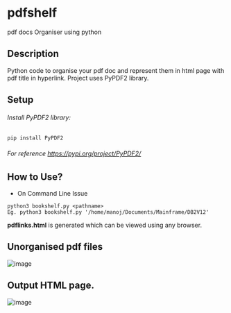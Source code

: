 # pdfshelf
pdf docs Organiser using python

## Description
Python code to organise your pdf doc and represent them in html page with pdf title in hyperlink.
Project uses PyPDF2 library.


## Setup
###### Install PyPDF2 library: 
``` 
pip install PyPDF2
```
###### For reference https://pypi.org/project/PyPDF2/

## How to Use?
- On Command Line Issue
```
python3 bookshelf.py <pathname>
Eg. python3 bookshelf.py '/home/manoj/Documents/Mainframe/DB2V12'
```
**pdflinks.html** is generated which can be viewed using any browser.


## Unorganised pdf files

![image](https://user-images.githubusercontent.com/22093620/118864607-c538c200-b8fd-11eb-8e6d-12f27431b716.png)

## Output HTML page.

![image](https://user-images.githubusercontent.com/22093620/118864819-fa451480-b8fd-11eb-9504-548b26bb504f.png)








